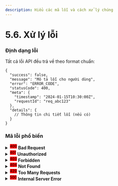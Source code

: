 ```yaml
---
description: Hiểu các mã lỗi và cách xử lý chúng
---
```


# 5.6. Xử lý lỗi

### Định dạng lỗi

Tất cả lỗi API đều trả về theo format chuẩn:

```
{
  "success": false,
  "message": "Mô tả lỗi cho người dùng",
  "error": "ERROR_CODE", 
  "statusCode": 400,
  "meta": {
    "timestamp": "2024-01-15T10:30:00Z",
    "requestId": "req_abc123"
  },
  "details": {
    // Thông tin chi tiết lỗi (nếu có)
  }
}
```

### Mã lỗi phổ biến

<details>

<summary><sup><mark style="background-color:red;">400</mark></sup> <strong>Bad Request</strong></summary>

Request không hợp lệ hoặc thiếu parameters

</details>

<details>

<summary><sup><mark style="background-color:red;">401</mark></sup> <strong>Unauthorized</strong></summary>

API key không hợp lệ hoặc đã hết hạn

</details>

<details>

<summary><sup><mark style="background-color:red;">403</mark></sup> <strong>Forbidden</strong></summary>

API key không có quyền truy cập resource này

</details>

<details>

<summary><sup><mark style="background-color:red;">404</mark></sup> <strong>Not Found</strong></summary>

Resource không tồn tại

</details>

<details>

<summary><sup><mark style="background-color:red;">429</mark></sup> <strong>Too Many Requests</strong></summary>

Vượt quá rate limit

</details>

<details>

<summary><sup><mark style="background-color:red;">500</mark></sup> <strong>Internal Server Error</strong></summary>

Lỗi server, vui lòng thử lại sau

</details>
